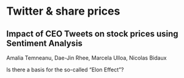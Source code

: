 # Twitter & share prices
## Impact of CEO Tweets on stock prices using Sentiment Analysis

Amalia Temneanu, Dae-Jin Rhee, Marcela Ulloa, Nicolas Bidaux


Is there a basis for the so-called “Elon Effect”?


